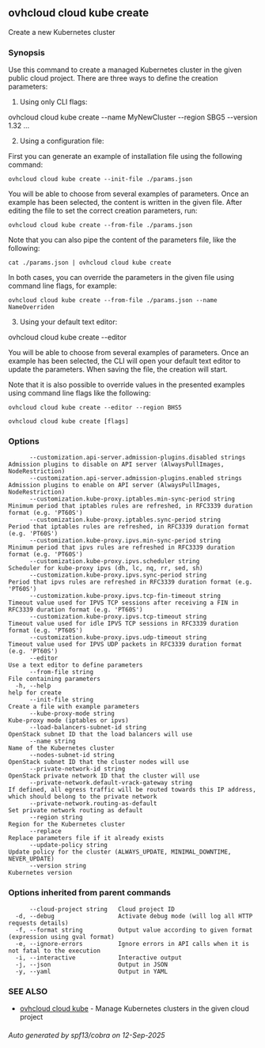 ## ovhcloud cloud kube create

Create a new Kubernetes cluster

### Synopsis

Use this command to create a managed Kubernetes cluster in the given public cloud project.
There are three ways to define the creation parameters:

1. Using only CLI flags:

  ovhcloud cloud kube create --name MyNewCluster --region SBG5 --version 1.32 …

2. Using a configuration file:

  First you can generate an example of installation file using the following command:

	ovhcloud cloud kube create --init-file ./params.json

  You will be able to choose from several examples of parameters. Once an example has been selected, the content is written in the given file.
  After editing the file to set the correct creation parameters, run:

	ovhcloud cloud kube create --from-file ./params.json

  Note that you can also pipe the content of the parameters file, like the following:

	cat ./params.json | ovhcloud cloud kube create

  In both cases, you can override the parameters in the given file using command line flags, for example:

	ovhcloud cloud kube create --from-file ./params.json --name NameOverriden

3. Using your default text editor:

  ovhcloud cloud kube create --editor

  You will be able to choose from several examples of parameters. Once an example has been selected, the CLI will open your
  default text editor to update the parameters. When saving the file, the creation will start.

  Note that it is also possible to override values in the presented examples using command line flags like the following:

	ovhcloud cloud kube create --editor --region BHS5


```
ovhcloud cloud kube create [flags]
```

### Options

```
      --customization.api-server.admission-plugins.disabled strings   Admission plugins to disable on API server (AlwaysPullImages, NodeRestriction)
      --customization.api-server.admission-plugins.enabled strings    Admission plugins to enable on API server (AlwaysPullImages, NodeRestriction)
      --customization.kube-proxy.iptables.min-sync-period string      Minimum period that iptables rules are refreshed, in RFC3339 duration format (e.g. 'PT60S')
      --customization.kube-proxy.iptables.sync-period string          Period that iptables rules are refreshed, in RFC3339 duration format (e.g. 'PT60S')
      --customization.kube-proxy.ipvs.min-sync-period string          Minimum period that ipvs rules are refreshed in RFC3339 duration format (e.g. 'PT60S')
      --customization.kube-proxy.ipvs.scheduler string                Scheduler for kube-proxy ipvs (dh, lc, nq, rr, sed, sh)
      --customization.kube-proxy.ipvs.sync-period string              Period that ipvs rules are refreshed in RFC3339 duration format (e.g. 'PT60S')
      --customization.kube-proxy.ipvs.tcp-fin-timeout string          Timeout value used for IPVS TCP sessions after receiving a FIN in RFC3339 duration format (e.g. 'PT60S')
      --customization.kube-proxy.ipvs.tcp-timeout string              Timeout value used for idle IPVS TCP sessions in RFC3339 duration format (e.g. 'PT60S')
      --customization.kube-proxy.ipvs.udp-timeout string              Timeout value used for IPVS UDP packets in RFC3339 duration format (e.g. 'PT60S')
      --editor                                                        Use a text editor to define parameters
      --from-file string                                              File containing parameters
  -h, --help                                                          help for create
      --init-file string                                              Create a file with example parameters
      --kube-proxy-mode string                                        Kube-proxy mode (iptables or ipvs)
      --load-balancers-subnet-id string                               OpenStack subnet ID that the load balancers will use
      --name string                                                   Name of the Kubernetes cluster
      --nodes-subnet-id string                                        OpenStack subnet ID that the cluster nodes will use
      --private-network-id string                                     OpenStack private network ID that the cluster will use
      --private-network.default-vrack-gateway string                  If defined, all egress traffic will be routed towards this IP address, which should belong to the private network
      --private-network.routing-as-default                            Set private network routing as default
      --region string                                                 Region for the Kubernetes cluster
      --replace                                                       Replace parameters file if it already exists
      --update-policy string                                          Update policy for the cluster (ALWAYS_UPDATE, MINIMAL_DOWNTIME, NEVER_UPDATE)
      --version string                                                Kubernetes version
```

### Options inherited from parent commands

```
      --cloud-project string   Cloud project ID
  -d, --debug                  Activate debug mode (will log all HTTP requests details)
  -f, --format string          Output value according to given format (expression using gval format)
  -e, --ignore-errors          Ignore errors in API calls when it is not fatal to the execution
  -i, --interactive            Interactive output
  -j, --json                   Output in JSON
  -y, --yaml                   Output in YAML
```

### SEE ALSO

* [ovhcloud cloud kube](ovhcloud_cloud_kube.md)	 - Manage Kubernetes clusters in the given cloud project

###### Auto generated by spf13/cobra on 12-Sep-2025
